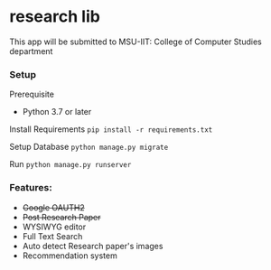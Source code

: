 # research lib
This app will be submitted to MSU-IIT: College of Computer Studies department

### Setup

Prerequisite
 - Python 3.7 or later

Install Requirements
```pip install -r requirements.txt```

Setup Database
```python manage.py migrate```

Run
```python manage.py runserver```

### Features:
- ~~Google OAUTH2~~
- ~~Post Research Paper~~
- WYSIWYG editor
- Full Text Search
- Auto detect Research paper's images
- Recommendation system
